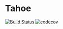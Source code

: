 # Tahoe
[![Build Status](https://travis-ci.org/xmniko/tahoe.svg?branch=master)](https://travis-ci.org/xmniko/tahoe)
[![codecov](https://codecov.io/gh/xmniko/tahoe/branch/master/graph/badge.svg)](https://codecov.io/gh/xmniko/tahoe)
